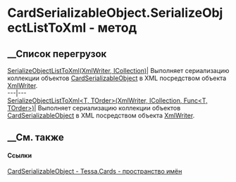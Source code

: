# CardSerializableObject.SerializeObjectListToXml - метод
##  __Список перегрузок
[SerializeObjectListToXml<T>(XmlWriter,
ICollection<T>)](M_Tessa_Cards_CardSerializableObject_SerializeObjectListToXml__1.htm)|
Выполняет сериализацию коллекции объектов
[CardSerializableObject](T_Tessa_Cards_CardSerializableObject.htm) в XML
посредством объекта
[XmlWriter](https://learn.microsoft.com/dotnet/api/system.xml.xmlwriter).  
---|---  
[SerializeObjectListToXml<T, TOrder>(XmlWriter, ICollection<T>, Func<T,
TOrder>)](M_Tessa_Cards_CardSerializableObject_SerializeObjectListToXml__2.htm)|
Выполняет сериализацию коллекции объектов
[CardSerializableObject](T_Tessa_Cards_CardSerializableObject.htm) в XML
посредством объекта
[XmlWriter](https://learn.microsoft.com/dotnet/api/system.xml.xmlwriter).  
## __См. также
#### Ссылки
[CardSerializableObject - ](T_Tessa_Cards_CardSerializableObject.htm)
[Tessa.Cards - пространство имён](N_Tessa_Cards.htm)
